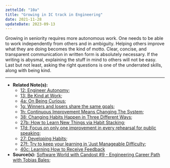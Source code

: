 ```yaml
---
zettelId: "10a"
title: "Growing in IC track in Engineering"
date: 2021-11-28
updateDate: 2023-09-13
---
```


Growing in seniority requires more autonomous work. One needs to be able to work independently from others and in ambiguity. Helping others improve what they are doing becomes the kind of motto. Clear, concise, and transparent communication in written form is absolutely necessary. If the writing is abysmal, explaining the stuff in mind to others will not be easy. Last but not least, asking the right questions is one of the underrated skills, along with being kind.

---

- **Related Note(s):**
  - [12: Engineer Autonomy](/notes/12/);
  - [13: Be Kind at Work](/notes/13/);
  - [4a: On Being Curious](/notes/4a/);
  - [1g: Winners and losers share the same goals](/notes/1g/);
  - [1h: Continuous Improvement Means Changing The System](/notes/1h/);
  - [38: Changing Habits Happen in Three Different Ways](/notes/38/);
  - [27b: How to Learn New Things via Habit Stacking](/notes/27b/);
  - [17d: Focus on only one improvement in every rehearsal for public speaking](/notes/17d/);
  - [27: Developing Habits](/notes/27/);
  - [27f: Try to keep your learning in 'Just Manageable Difficulty](/notes/27f/);
  - [40c: Learning How to Receive Feedback](/notes/40c/)
- **Source(s):** [Software World with Candost #9 - Engineering Career Path with Tobias Bales](https://candost.substack.com/p/9-engineering-career-path);
